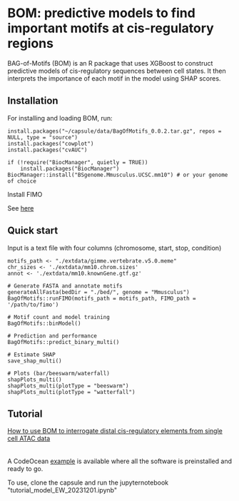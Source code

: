 # BOM: predictive models to find important motifs at cis-regulatory regions 
BAG-of-Motifs (BOM) is an R package that uses XGBoost to construct predictive models of cis-regulatory sequences between cell states. It then interprets the importance of each motif in the model using SHAP scores.

## Installation

For installing and loading BOM, run:
```
install.packages("~/capsule/data/BagOfMotifs_0.0.2.tar.gz", repos = NULL, type = "source")
install.packages("cowplot")
install.packages("cvAUC")

if (!require("BiocManager", quietly = TRUE))
    install.packages("BiocManager")
BiocManager::install("BSgenome.Mmusculus.UCSC.mm10") # or your genome of choice
```
Install FIMO 

See <a href="https://meme-suite.org/meme/doc/install.html"> here </a> 

## Quick start

Input is a text file with four columns (chromosome, start, stop, condition)

```
motifs_path <- "./extdata/gimme.vertebrate.v5.0.meme"
chr_sizes <- './extdata/mm10.chrom.sizes'
annot <- './extdata/mm10.knownGene.gtf.gz'
                    
# Generate FASTA and annotate motifs
generateAllFasta(bedDir = "./bed/", genome = "Mmusculus")
BagOfMotifs::runFIMO(motifs_path = motifs_path, FIMO_path = '/path/to/fimo')

# Motif count and model training
BagOfMotifs::binModel()

# Prediction and performance
BagOfMotifs::predict_binary_multi()

# Estimate SHAP 
save_shap_multi()

# Plots (bar/beeswarm/waterfall)
shapPlots_multi()
shapPlots_multi(plotType = "beeswarm")
shapPlots_multi(plotType = "watterfall")

```


## Tutorial

<a href="tutorial.html"> How to use BOM to interrogate distal cis-regulatory elements from single cell ATAC data </a>  
<br>
<br>
A CodeOcean <a href="https://codeocean.com/capsule/4079053/tree"> example</a> is available where all the software is preinstalled and ready to go.
 
To use, clone the capsule and run the jupyternotebook "tutorial_model_EW_20231201.ipynb"
